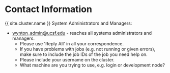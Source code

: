 # Contact Information

{{ site.cluster.name }} System Administrators and Managers:

* [wynton_admin@ucsf.edu](mailto:wynton_admin@ucsf.edu) - reaches all systems administrators and managers. 
  * Please use 'Reply All' in all your correspondence.
  * If you have problems with jobs (e.g. not running or given errors), make sure to include the job IDs of the job you need help on.
  * Please include your username on the cluster.
  * What machine are you trying to use, e.g. login or development node?

